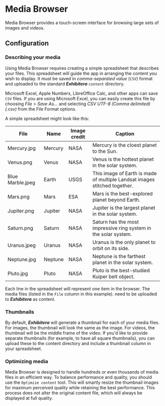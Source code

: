 # Media Browser
Media Browser provides a touch-screen interface for browsing large sets of images and videos.

## Configuration

### Describing your media
Using Media Browser requires creating a simple spreadsheet that describes your files. This spreadsheet will guide the app in arranging the content you wish to display. It must be saved in _comma-separated value_ (`CSV`) format and uploaded to the standard **_Exhibitera_** `content` directory. 

Microsoft Excel, Apple Numbers, LibreOffice Calc, and other apps can save `CSV` files. If you are using Microsoft Excel, you can easily create this file by choosing _File_ > _Save As..._ and selecting _CSV UTF-8 (Comma delimited) (.csv)_ from the File Format options.

A simple spreadsheet might look like this:

| File             | Name    | Image credit | Caption                                                                   |
|------------------|---------|--------------|---------------------------------------------------------------------------|
| Mercury.jpg      | Mercury | NASA         | Mercury is the cloest planet to the Sun.                                  |
| Venus.png        | Venus   | NASA         | Venus is the hottest planet in the solar system.                          |
| Blue Marble.jpeg | Earth   | USGS         | This image of Earth is made of multiple Landsat images stitched together. |
| Mars.png         | Mars    | ESA          | Mars is the best-explored planet beyond Earth.                            |
| Jupiter.png      | Jupiter | NASA         | Jupiter is the largest planet in the solar system.                        |
 | Saturn.png       | Saturn  | NASA         | Saturn has the most impressive ring system in the solar system.           |
| Uranus.jpeg      | Uranus  | NASA         | Uranus is the only planet to orbit on its side.                           |
| Neptune.jpg      | Neptune | NASA         | Neptune is the farthest planet in the solar system.                       |
 | Pluto.jpg        | Pluto   | NASA         | Pluto is the best-studied Kuiper belt object.                             |

Each line in the spreadsheet will represent one item in the browser. The media files (listed in the `File` column in this example). need to be uploaded to **_Exhibitera_** as content.

### Thumbnails
By default, **_Exhibitera_** will generate a thumbnail for each of your media files. For images, the thumbnail will look the same as the image. For videos, the thumbnail will be the middle frame of the video. If you'd like to provide separate thumbnails (for example, to have all square thumbnails), you can upload these to the content directory and include a thumbnail column in your spreadsheet.

### Optimizing media
Media Browser is designed to handle hundreds or even thousands of media files in an efficient way. To balance performance and quality, you should use the `Optimize content` tool. This will smartly resize the thumbnail images for maximum perceived quality while retaining the best performance. This process does not alter the original content file, which will always be displayed at full quality.